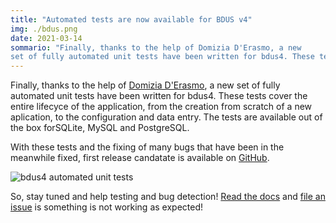```yaml
---
title: "Automated tests are now available for BDUS v4"
img: ./bdus.png
date: 2021-03-14
sommario: "Finally, thanks to the help of Domizia D'Erasmo, a new
set of fully automated unit tests have been written for bdus4. These tests cover the entire lifecyce of the application, from the creation from scratch of a new aplication, to the configuration and data entry."
---
```



Finally, thanks to the help of [Domizia D'Erasmo](https://github.com/ddomizia), a new
set of fully automated unit tests have been written for bdus4. 
These tests cover the entire lifecyce of the application, from the creation from scratch
of a new aplication, to the configuration and data entry. 
The tests are available out of the box forSQLite, MySQL and PostgreSQL.

With these tests and the fixing of many bugs that have been in the meanwhile fixed,
first release candatate is available on [GitHub](https://github.com/bdus-db/BraDypUS/tree/dev).

![bdus4 automated unit tests](./bdus4-tests.gif)

So, stay tuned and help testing and bug detection! [Read the docs](https://docs.bdus.cloud/) and 
[file an issue](https://github.com/bdus-db/BraDypUS/issues) is something is not working as expected!